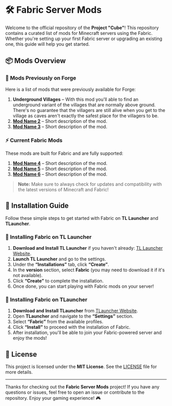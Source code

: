 # 🛠️ Fabric Server Mods

Welcome to the official repository of the **Project "Cube"**! This repository contains a curated list of mods for Minecraft servers using the Fabric. Whether you're setting up your first Fabric server or upgrading an existing one, this guide will help you get started.

## 📦 Mods Overview

### 🔄 **Mods Previously on Forge**

Here is a list of mods that were previously available for Forge:

1. **Underground Villages** – With this mod you'll able to find an underground variant of the villages that are normally above ground. There's no guarantee that the villagers are still alive when you get to the village as caves aren't exactly the safest place for the villagers to be.
2. **[Mod Name 2](link)** – Short description of the mod.
3. **[Mod Name 3](link)** – Short description of the mod.

### ⚡ **Current Fabric Mods**

These mods are built for Fabric and are fully supported:

1. **[Mod Name 4](link)** – Short description of the mod.
2. **[Mod Name 5](link)** – Short description of the mod.
3. **[Mod Name 6](link)** – Short description of the mod.

> **Note:** Make sure to always check for updates and compatibility with the latest versions of Minecraft and Fabric!

## 🔧 Installation Guide

Follow these simple steps to get started with Fabric on **TL Launcher** and **TLauncher**.

### 📝 **Installing Fabric on TL Launcher**

1. **Download and Install TL Launcher** if you haven't already: [TL Launcher Website](https://tlauncher.org).
2. **Launch TL Launcher** and go to the settings.
3. Under the **“Installations”** tab, click **“Create”**.
4. In the **version** section, select **Fabric** (you may need to download it if it's not available).
5. Click **“Create”** to complete the installation.
6. Once done, you can start playing with Fabric mods on your server!

### 📝 **Installing Fabric on TLauncher**

1. **Download and Install TLauncher** from [TLauncher Website](https://tlauncher.org).
2. Open **TLauncher** and navigate to the **“Settings”** section.
3. Select **“Fabric”** from the available profiles.
4. Click **“Install”** to proceed with the installation of Fabric.
5. After installation, you'll be able to join your Fabric-powered server and enjoy the mods!

## 📜 License

This project is licensed under the **MIT License**. See the [LICENSE](LICENSE) file for more details.

---

Thanks for checking out the **Fabric Server Mods** project! If you have any questions or issues, feel free to open an issue or contribute to the repository. Enjoy your gaming experience! 🎮
